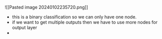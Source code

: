 ![[Pasted image 20240102235720.png]]
- this is a binary classification so we can only have one node.
- if we want to get multiple outputs then we have to use more nodes for output layer
- 
